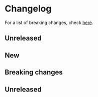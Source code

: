 # Changelog

For a list of breaking changes, check [here](#breaking-changes).

## Unreleased

## New

## Breaking changes

## Unreleased
